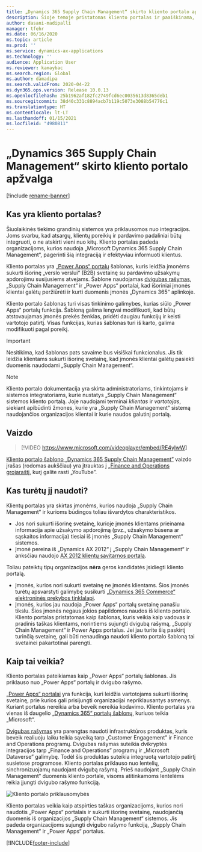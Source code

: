 ```yaml
---
title: „Dynamics 365 Supply Chain Management“ skirto kliento portalo apžvalga
description: Šioje temoje pristatomas kliento portalas ir paaiškinama, kas turėtų jį naudoti ir kaip jis veikia.
author: dasani-madipalli
manager: tfehr
ms.date: 06/16/2020
ms.topic: article
ms.prod: ''
ms.service: dynamics-ax-applications
ms.technology: ''
audience: Application User
ms.reviewer: kamaybac
ms.search.region: Global
ms.author: damadipa
ms.search.validFrom: 2020-04-22
ms.dyn365.ops.version: Release 10.0.13
ms.openlocfilehash: 25b1962af182fc2749fcd6ec0035613d8365deb1
ms.sourcegitcommit: 38d40c331c8894acb7b119c5073e3088b54776c1
ms.translationtype: HT
ms.contentlocale: lt-LT
ms.lasthandoff: 01/15/2021
ms.locfileid: "4980811"
---
```

# <a name="customer-portal-for-dynamics-365-supply-chain-management-overview"></a>„Dynamics 365 Supply Chain Management“ skirto kliento portalo apžvalga

[!include [rename-banner](~/includes/cc-data-platform-banner.md)]

## <a name="what-is-the-customer-portal"></a>Kas yra kliento portalas?

Šiuolaikinės tiekimo grandinių sistemos yra priklausomos nuo integracijos. Joms svarbu, kad atsargų, klientų poreikių ir pardavimo padaliniai būtų integruoti, o ne atskirti vieni nuo kitų. Kliento portalas padeda organizacijoms, kurios naudoja „Microsoft Dynamics 365 Supply Chain Management“, pagerinti šią integraciją ir efektyviau informuoti klientus.

Kliento portalas yra [„Power Apps“ portalų](https://docs.microsoft.com/powerapps/maker/portals/overview) šablonas, kuris leidžia įmonėms sukurti išorinę „verslo verslui“ (B2B) svetainę su pardavimo užsakymų apdorojimu susijusiems atvejams. Šablone naudojamas [dvigubas rašymas](https://docs.microsoft.com/dynamics365/fin-ops-core/dev-itpro/data-entities/dual-write/dual-write-home-page), „Supply Chain Management“ ir „Power Apps“ portalai, kad išoriniai įmonės klientai galėtų peržiūrėti ir kurti duomenis įmonės „Dynamics 365“ aplinkoje.

Kliento portalo šablonas turi visas tinkinimo galimybes, kurias siūlo „Power Apps“ portalų funkcija. Šabloną galima lengvai modifikuoti, kad būtų atstovaujamas įmonės prekės ženklas, pridėti daugiau funkcijų ir keisti vartotojo patirtį. Visas funkcijas, kurias šablonas turi iš karto, galima modifikuoti pagal poreikį.

> [!IMPORTANT]
> Nesitikima, kad šablonas pats savaime bus visiškai funkcionalus. Jis tik leidžia klientams sukurti išorinę svetainę, kad įmonės klientai galėtų pasiekti duomenis naudodami „Supply Chain Management“.

> [!NOTE]
> Kliento portalo dokumentacija yra skirta administratoriams, tinkintojams ir sistemos integratoriams, kurie nustatys „Supply Chain Management“ sistemos kliento portalą. Joje naudojami terminai _klientas_ ir _vartotojas_, siekiant apibūdinti žmones, kurie yra „Supply Chain Management“ sistemą naudojančios organizacijos klientai ir kurie naudos galutinį portalą.

## <a name="video"></a>Vaizdo

> [!VIDEO https://www.microsoft.com/videoplayer/embed/RE4ylwW]

[Kliento portalo šablono „Dynamics 365 Supply Chain Management”](https://youtu.be/nPrqoLuHfV8) vaizdo įrašas (rodomas aukščiau) yra įtrauktas į [„Finance and Operations grojaraštį](https://www.youtube.com/playlist?list=PLcakwueIHoT_SYfIaPGoOhloFoCXiUSyW), kurį galite rasti „YouTube”.

## <a name="who-should-use-it"></a>Kas turėtų jį naudoti?

Klientų portalas yra skirtas įmonėms, kurios naudoja „Supply Chain Management“ ir kurioms būdingos toliau išvardytos charakteristikos.

- Jos nori sukurti išorinę svetainę, kurioje įmonės klientams prieinama informacija apie užsakymo apdorojimą (pvz., užsakymo būsena ar sąskaitos informacija) tiesiai iš įmonės „Supply Chain Management“ sistemos.
- Įmonė pereina iš „Dynamics AX 2012“ į „Supply Chain Management“ ir anksčiau naudojo [AX 2012 klientų savitarnos portalą](https://docs.microsoft.com/dynamicsax-2012/appuser-itpro/about-the-customer-self-service-portal).

Toliau pateiktų tipų organizacijos **nėra** geros kandidatės įsidiegti kliento portalą.

- Įmonės, kurios nori sukurti svetainę ne įmonės klientams. Šios įmonės turėtų apsvarstyti galimybę susikurti [„Dynamics 365 Commerce“ elektroninės prekybos tinklalapį](https://docs.microsoft.com/dynamics365/commerce/create-ecommerce-site).
- Įmonės, kurios jau naudoja „Power Apps“ portalų svetainę panašiu tikslu. Šios įmonės negaus jokios papildomos naudos iš kliento portalo. Kliento portalas pristatomas kaip šablonas, kuris veikia kaip vadovas ir pradinis taškas klientams, norintiems sujungti dvigubą rašymą, „Supply Chain Management“ ir Power Apps portalus. Jei jau turite šią paskirtį turinčią svetainę, gali būti nenaudinga naudoti kliento portalo šabloną tai svetainei pakartotinai parengti.

## <a name="how-does-it-work"></a>Kaip tai veikia?

Kliento portalas pateikiamas kaip „Power Apps“ portalų šablonas. Jis priklauso nuo „Power Apps“ portalų ir dvigubo rašymo.

[„Power Apps“ portalai](https://docs.microsoft.com/powerapps/maker/portals/overview) yra funkcija, kuri leidžia vartotojams sukurti išorinę svetainę, prie kurios gali prisijungti organizacijai nepriklausantys asmenys. Kuriant portalus nereikia arba beveik nereikia kodavimo. Kliento portalas yra vienas iš daugelio [„Dynamics 365“ portalų šablonų](https://docs.microsoft.com/powerapps/maker/portals/portal-templates#environment-with-model-driven-apps-in-dynamics-365), kuriuos teikia „Microsoft“.

[Dvigubas rašymas](https://docs.microsoft.com/powerapps/maker/portals/overview) yra parengtas naudoti infrastruktūros produktas, kuris beveik realiuoju laiku teikia sąveiką tarp „Customer Engagement” ir Finance and Operations programų. Dvigubas rašymas suteikia dvikryptės integracijos tarp „Finance and Operations” programų ir „Microsoft Dataverse” galimybę. Todėl šis produktas suteikia integruotą vartotojo patirtį susietose programose. Kliento portalas priklauso nuo lentelių, sinchronizuojamų naudojant dvigubą rašymą. Prieš naudojant „Supply Chain Management“ duomenis kliento portale, visoms atitinkamoms lentelėms reikia įjungti dvigubo rašymo funkciją.

![Kliento portalo priklausomybės](media/customer-portal-elements.png "Kliento portalo priklausomybes")

Kliento portalas veikia kaip atspirties taškas organizacijoms, kurios nori naudotis „Power Apps“ portalais ir sukurti išorinę svetainę, naudojančią duomenis iš organizacijos „Supply Chain Management“ sistemos. Jis padeda organizacijoms sujungti dvigubo rašymo funkciją, „Supply Chain Management“ ir „Power Apps“ portalus.


[!INCLUDE[footer-include](../../includes/footer-banner.md)]